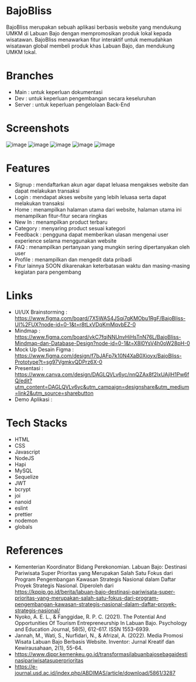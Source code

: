 # BajoBliss
BajoBliss merupakan sebuah aplikasi berbasis website yang mendukung UMKM di Labuan Bajo dengan mempromosikan produk lokal kepada wisatawan. BajoBliss menawarkan fitur interaktif untuk memudahkan wisatawan global membeli produk khas Labuan Bajo, dan mendukung UMKM lokal.

# Branches
- Main : untuk keperluan dokumentasi
- Dev : untuk keperluan pengembangan secara keseluruhan
- Server : untuk keperluan pengelolaan Back-End

# Screenshots
![image](https://github.com/user-attachments/assets/adb5110b-efdd-4058-86ba-8bb160f35cdf)
![image](https://github.com/user-attachments/assets/dc088202-6cd6-41c7-854a-f36f13946541)
![image](https://github.com/user-attachments/assets/25501398-4b61-4ceb-9757-3c58f9829ffe)
![image](https://github.com/user-attachments/assets/ae11a9be-a801-4303-9dda-28e7cadd7d13)
![image](https://github.com/user-attachments/assets/78202db1-9412-482f-9be1-cdf0ac1ec0e6)

# Features
- Signup : mendaftarkan akun agar dapat leluasa mengakses website dan dapat melakukan transaksi
- Login : mendapat akses website yang lebih leluasa serta dapat melakukan transaksi
- Home : menampilkan halaman utama dari website, halaman utama ini menampilkan fitur-fitur secara ringkas
- New In : menampilkan product terbaru
- Category : menyaring product sesuai kategori
- Feedback : pengguna dapat memberikan ulasan mengenai user experience selama menggunakan website
- FAQ : menampilkan pertanyaan yang mungkin sering dipertanyakan oleh user
- Profile : menampilkan dan mengedit data pribadi
- Fitur lainnya SOON dikarenakan keterbatasan waktu dan masing-masing kegiatan para pengembang

# Links
- UI/UX Brainstorming : https://www.figma.com/board/7X5WAS4JSqi7qKMObu1RgF/BajoBliss-UI%2FUX?node-id=0-1&t=r8tLxVDqKmMqvbEZ-0
- Mindmap : https://www.figma.com/board/vkC7fqiNNUnvHiHsTnN76L/BajoBliss-Mindmap-dan-Database-Design?node-id=0-1&t=X8l0YsV4h0oW28pH-0
- Mock Up Desain Figma : https://www.figma.com/design/f7bJAFp7k10N4XaB0Xioyx/BajoBliss-Prototype?t=sg97VgmkvQDPrz6X-0
- Presentasi : https://www.canva.com/design/DAGLQVLv6yc/nnQZAx8f2lxUAjIH1Pw6fQ/edit?utm_content=DAGLQVLv6yc&utm_campaign=designshare&utm_medium=link2&utm_source=sharebutton
- Demo Aplikasi :

# Tech Stacks
- HTML 
- CSS 
- Javascript 
- NodeJS
- Hapi
- MySQL 
- Sequelize
- JWT
- bcrypt
- joi
- nanoid
- eslint
- prettier
- nodemon
- globals

# References
- Kementerian Koordinator Bidang Perekonomian. Labuan Bajo: Destinasi Pariwisata Super Prioritas yang Merupakan Salah Satu Fokus dari Program Pengembangan Kawasan Strategis Nasional dalam Daftar Proyek Strategis Nasional. Diperoleh dari https://kppip.go.id/berita/labuan-bajo-destinasi-pariwisata-super-prioritas-yang-merupakan-salah-satu-fokus-dari-program-pengembangan-kawasan-strategis-nasional-dalam-daftar-proyek-strategis-nasional/
- Nyoko, A. E. L., & Fanggidae, R. P. C. (2021). The Potential And Opportunities Of Tourism Entrepreneurship In Labuan Bajo. Psychology and Education Journal, 58(5), 612-617. ISSN 1553-6939.
- Jannah, M., Wati, S., Nurfidari, N., & Afrizal, A. (2022). Media Promosi Wisata Labuan Bajo Berbasis Website. Inventor: Jurnal Kreatif dan Kewirausahaan, 2(1), 55-64.
- https://www.djppr.kemenkeu.go.id/transformasilabuanbajosebagaidestinasipariwisatasuperprioritas
- https://e-journal.usd.ac.id/index.php/ABDIMAS/article/download/5861/3287
